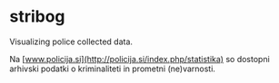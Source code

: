 stribog
=======

Visualizing police collected data.

Na [www.policija.si](http://policija.si/index.php/statistika) so dostopni arhivski podatki o kriminaliteti in prometni (ne)varnosti.
